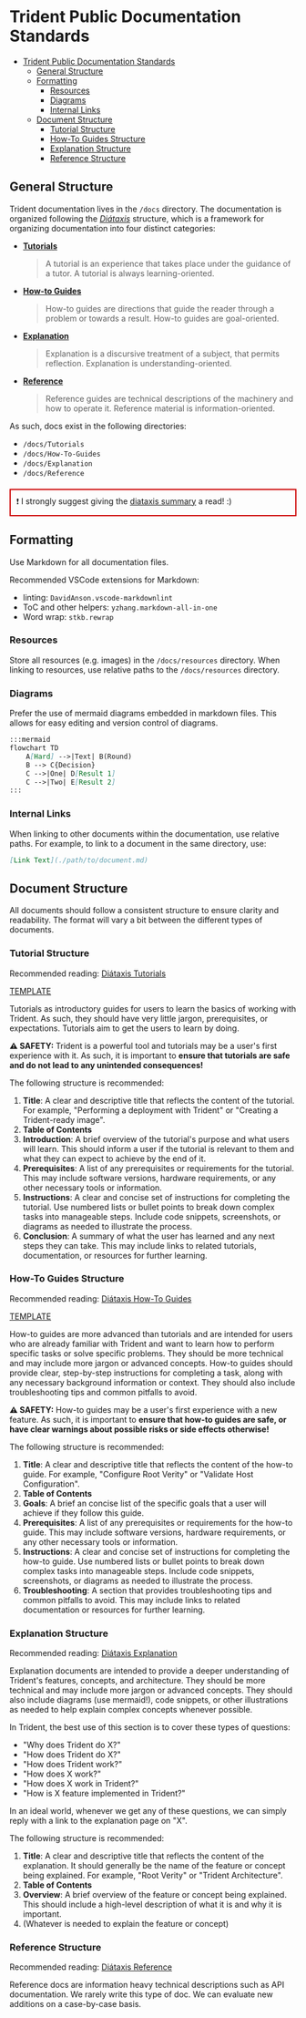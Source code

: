 # Trident Public Documentation Standards

- [Trident Public Documentation Standards](#trident-public-documentation-standards)
  - [General Structure](#general-structure)
  - [Formatting](#formatting)
    - [Resources](#resources)
    - [Diagrams](#diagrams)
    - [Internal Links](#internal-links)
  - [Document Structure](#document-structure)
    - [Tutorial Structure](#tutorial-structure)
    - [How-To Guides Structure](#how-to-guides-structure)
    - [Explanation Structure](#explanation-structure)
    - [Reference Structure](#reference-structure)

## General Structure

Trident documentation lives in the `/docs` directory. The documentation is
organized following the *[Diátaxis](https://diataxis.fr/)* structure, which
is a framework for organizing documentation into four distinct categories:

- **[Tutorials](https://diataxis.fr/tutorials/)**
    > A tutorial is an experience that takes place under the guidance of a
    > tutor. A tutorial is always learning-oriented.
- **[How-to Guides](https://diataxis.fr/how-to-guides/)**
    > How-to guides are directions that guide the reader through a problem or
    > towards a result. How-to guides are goal-oriented.
- **[Explanation](https://diataxis.fr/explanation/)**
    > Explanation is a discursive treatment of a subject, that permits
    > reflection. Explanation is understanding-oriented.
- **[Reference](https://diataxis.fr/reference/)**
    > Reference guides are technical descriptions of the machinery and how to
    > operate it. Reference material is information-oriented.

As such, docs exist in the following directories:

- `/docs/Tutorials`
- `/docs/How-To-Guides`
- `/docs/Explanation`
- `/docs/Reference`

<div style="border: 2px solid #cc0000; padding: 10px; margin: 20px 0;">❗ I strongly suggest giving the <a href="https://diataxis.fr/start-here/">diataxis summary</a> a read! :)</div>

## Formatting

Use Markdown for all documentation files.

Recommended VSCode extensions for Markdown:

- linting: `DavidAnson.vscode-markdownlint`
- ToC and other helpers: `yzhang.markdown-all-in-one`
- Word wrap: `stkb.rewrap`

### Resources

Store all resources (e.g. images) in the `/docs/resources` directory.
When linking to resources, use relative paths to the `/docs/resources` directory.

### Diagrams

Prefer the use of mermaid diagrams embedded in markdown files. This allows for
easy editing and version control of diagrams.

```markdown
:::mermaid
flowchart TD
    A[Hard] -->|Text| B(Round)
    B --> C{Decision}
    C -->|One| D[Result 1]
    C -->|Two| E[Result 2]
:::
```

### Internal Links

When linking to other documents within the documentation, use relative paths.
For example, to link to a document in the same directory, use:

```markdown
[Link Text](./path/to/document.md)
```

## Document Structure

All documents should follow a consistent structure to ensure clarity and
readability. The format will vary a bit between the different types of
documents.

### Tutorial Structure

Recommended reading: [Diátaxis Tutorials](https://diataxis.fr/tutorials/)

[TEMPLATE](public-doc-templates/tutorial-template.md)

Tutorials as introductory guides for users to learn the basics of working with
Trident. As such, they should have very little jargon, prerequisites, or
expectations. Tutorials aim to get the users to learn by doing.

**⚠️ SAFETY:** Trident is a powerful tool and tutorials may be a user's first
experience with it. As such, it is important to **ensure that tutorials are safe
and do not lead to any unintended consequences!**

The following structure is recommended:

1. **Title**: A clear and descriptive title that reflects the content of the
    tutorial. For example, "Performing a deployment with Trident" or "Creating a
    Trident-ready image".
2. **Table of Contents**
3. **Introduction**: A brief overview of the tutorial's purpose and what users
    will learn. This should inform a user if the tutorial is relevant to them
    and what they can expect to achieve by the end of it.
4. **Prerequisites**: A list of any prerequisites or requirements for the
    tutorial. This may include software versions, hardware requirements, or
    any other necessary tools or information.
5. **Instructions**: A clear and concise set of instructions
    for completing the tutorial. Use numbered lists or bullet points to
    break down complex tasks into manageable steps. Include code snippets,
    screenshots, or diagrams as needed to illustrate the process.
6. **Conclusion**: A summary of what the user has learned and any next steps
    they can take. This may include links to related tutorials, documentation,
    or resources for further learning.

### How-To Guides Structure

Recommended reading: [Diátaxis How-To Guides](https://diataxis.fr/how-to-guides/)

[TEMPLATE](public-doc-templates/how-to-guide-template.md)

How-to guides are more advanced than tutorials and are intended for users who
are already familiar with Trident and want to learn how to perform specific
tasks or solve specific problems. They should be more technical and may include
more jargon or advanced concepts. How-to guides should provide clear,
step-by-step instructions for completing a task, along with any necessary
background information or context. They should also include troubleshooting tips
and common pitfalls to avoid.

**⚠️ SAFETY:** How-to guides may be a user's first experience with a new
feature. As such, it is important to **ensure that how-to guides are safe, or
have clear warnings about possible risks or side effects otherwise!**

The following structure is recommended:

1. **Title**: A clear and descriptive title that reflects the content of the
    how-to guide. For example, "Configure Root Verity" or "Validate Host Configuration".
2. **Table of Contents**
3. **Goals**: A brief an concise list of the specific goals that a user will
    achieve if they follow this guide.
4. **Prerequisites**: A list of any prerequisites or requirements for the
    how-to guide. This may include software versions, hardware requirements, or
    any other necessary tools or information.
5. **Instructions**: A clear and concise set of instructions for completing the
    how-to guide. Use numbered lists or bullet points to break down complex
    tasks into manageable steps. Include code snippets, screenshots, or diagrams
    as needed to illustrate the process.
6. **Troubleshooting**: A section that provides troubleshooting tips and common
    pitfalls to avoid. This may include links to related documentation or
    resources for further learning.

### Explanation Structure

Recommended reading: [Diátaxis Explanation](https://diataxis.fr/explanation/)

Explanation documents are intended to provide a deeper understanding of
Trident's features, concepts, and architecture. They should be more technical
and may include more jargon or advanced concepts. They should also include
diagrams (use mermaid!), code snippets, or other illustrations as needed to help
explain complex concepts whenever possible.

In Trident, the best use of this section is to cover these types of questions:

- "Why does Trident do X?"
- "How does Trident do X?"
- "How does Trident work?"
- "How does X work?"
- "How does X work in Trident?"
- "How is X feature implemented in Trident?"

In an ideal world, whenever we get any of these questions, we can simply reply
with a link to the explanation page on "X".

The following structure is recommended:

1. **Title**: A clear and descriptive title that reflects the content of the
    explanation. It should generally be the name of the feature or concept
    being explained. For example, "Root Verity" or "Trident Architecture".
2. **Table of Contents**
3. **Overview**: A brief overview of the feature or concept being explained.
    This should include a high-level description of what it is and why it is
    important.
4. (Whatever is needed to explain the feature or concept)

### Reference Structure

Recommended reading: [Diátaxis Reference](https://diataxis.fr/reference/)

Reference docs are information heavy technical descriptions such as API
documentation. We rarely write this type of doc. We can evaluate new additions
on a case-by-case basis.
